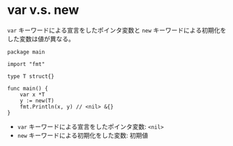 # var v.s. new

`var` キーワードによる宣言をしたポインタ変数と `new` キーワードによる初期化をした変数は値が異なる。

```
package main

import "fmt"

type T struct{}

func main() {
	var x *T
	y := new(T)
	fmt.Println(x, y) // <nil> &{}
}
```

- `var` キーワードによる宣言をしたポインタ変数: `<nil>`
- `new` キーワードによる初期化をした変数: 初期値
